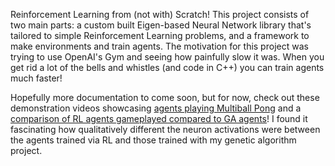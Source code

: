Reinforcement Learning from (not with) Scratch! 
This project consists of two main parts: a custom built Eigen-based Neural Network library that's tailored to simple Reinforcement Learning problems, and a framework to make environments and train agents. 
The motivation for this project was trying to use OpenAI's Gym and seeing how painfully slow it was. When you get rid a lot of the bells and whistles (and code in C++) you can train agents much faster!

Hopefully more documentation to come soon, but for now, check out these demonstration videos showcasing [agents playing Multiball Pong](https://drive.google.com/file/d/1Ed6eK1ncQJYuCt0P5Yj5mEkwzNI7S8bj/view?usp=drive_link) and a [comparison of RL agents gameplayed compared to GA agents](https://drive.google.com/file/d/1Yv2bmz6GFYy7exfW86DdrDux9ipdIGLA/view?usp=drive_link)! I found it fascinating how qualitatively different the neuron activations were between the agents trained via RL and those trained with my genetic algorithm project.
